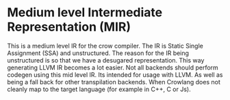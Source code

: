 Medium level Intermediate Representation (MIR)
==============================================
This is a medium level IR for the crow compiler.
The IR is Static Single Assignment (SSA) and unstructured.
The reason for the IR being unstructured is so that we have a desugared representation.
This way generating LLVM IR becomes a lot easier.
Not all backends should perform codegen using this mid level IR.
Its intended for usage with LLVM.
As well as being a fall back for other transpilation backends.
When Crowlang does not cleanly map to the target language (for example in C++, C or Js).
